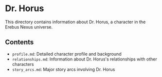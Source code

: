 # Dr. Horus

This directory contains information about Dr. Horus, a character in the Erebus Nexus universe.

## Contents

- `profile.md`: Detailed character profile and background
- `relationships.md`: Information about Dr. Horus's relationships with other characters
- `story_arcs.md`: Major story arcs involving Dr. Horus
